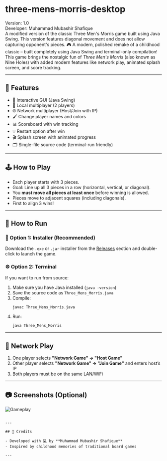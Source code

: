 # three-mens-morris-desktop
Version: 1.0  
Developer: Muhammad Mubashir Shafique  
A modified version of the classic Three Men's Morris game built using Java Swing. This version features diagonal movement and does not allow capturing opponent's pieces.
🎮 A modern, polished remake of a childhood classic – built completely using Java Swing and terminal-only compilation! This game brings the nostalgic fun of *Three Men's Morris* (also known as Nine Holes) with added modern features like network play, animated splash screen, and score tracking.

---

## 🧩 Features

- 🎨 Interactive GUI (Java Swing)
- 👥 Local multiplayer (2 players)
- 🌐 Network multiplayer (Host/Join with IP)
- 🖌 Change player names and colors
- 📊 Scoreboard with win tracking
- 💡 Restart option after win
- 🎬 Splash screen with animated progress
- 🗂 Single-file source code (terminal-run friendly)

---

## 🕹 How to Play

- Each player starts with 3 pieces.
- Goal: Line up all 3 pieces in a row (horizontal, vertical, or diagonal).
- You **must move all pieces at least once** before winning is allowed.
- Pieces move to adjacent squares (including diagonals).
- First to align 3 wins!

---

## 🚀 How to Run

### 🔧 Option 1: Installer (Recommended)

Download the `.exe` or `.jar` installer from the [Releases](https://github.com/Muhammad-Mubashir-Shafique/three-mens-morris-desktop/releases) section and double-click to launch the game.

### ⚙️ Option 2: Terminal

If you want to run from source:

1. Make sure you have Java installed (`java -version`)
2. Save the source code as `Three_Mens_Morris.java`
3. Compile:
   ```bash
   javac Three_Mens_Morris.java
   ```
4. Run:
   ```bash
   java Three_Mens_Morris
   ```

---

## 📡 Network Play

1. One player selects **"Network Game" → "Host Game"**
2. Other player selects **"Network Game" → "Join Game"** and enters host’s IP
3. Both players must be on the same LAN/WiFi

---

## 📷 Screenshots (Optional)
![Gameplay](images/screenshot1.png)
```

---

## 🙌 Credits

- Developed with 💻 by **Muhammad Mubashir Shafique**
- Inspired by childhood memories of traditional board games

---
